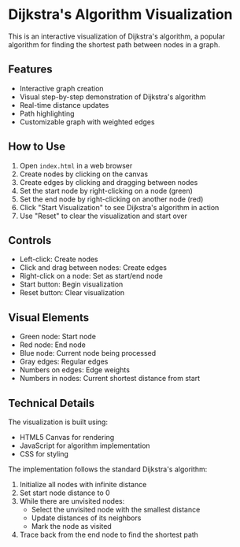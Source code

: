 # Dijkstra's Algorithm Visualization

This is an interactive visualization of Dijkstra's algorithm, a popular algorithm for finding the shortest path between nodes in a graph.

## Features

- Interactive graph creation
- Visual step-by-step demonstration of Dijkstra's algorithm
- Real-time distance updates
- Path highlighting
- Customizable graph with weighted edges

## How to Use

1. Open `index.html` in a web browser
2. Create nodes by clicking on the canvas
3. Create edges by clicking and dragging between nodes
4. Set the start node by right-clicking on a node (green)
5. Set the end node by right-clicking on another node (red)
6. Click "Start Visualization" to see Dijkstra's algorithm in action
7. Use "Reset" to clear the visualization and start over

## Controls

- Left-click: Create nodes
- Click and drag between nodes: Create edges
- Right-click on a node: Set as start/end node
- Start button: Begin visualization
- Reset button: Clear visualization

## Visual Elements

- Green node: Start node
- Red node: End node
- Blue node: Current node being processed
- Gray edges: Regular edges
- Numbers on edges: Edge weights
- Numbers in nodes: Current shortest distance from start

## Technical Details

The visualization is built using:
- HTML5 Canvas for rendering
- JavaScript for algorithm implementation
- CSS for styling

The implementation follows the standard Dijkstra's algorithm:
1. Initialize all nodes with infinite distance
2. Set start node distance to 0
3. While there are unvisited nodes:
   - Select the unvisited node with the smallest distance
   - Update distances of its neighbors
   - Mark the node as visited
4. Trace back from the end node to find the shortest path 